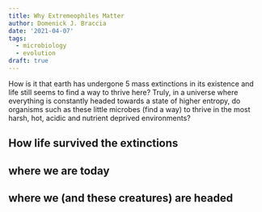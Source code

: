 ```yaml
---
title: Why Extremeophiles Matter
author: Domenick J. Braccia
date: '2021-04-07'
tags:
  - microbiology
  - evolution
draft: true
---
```


How is it that earth has undergone 5 mass extinctions in its existence and life still seems to find a way to thrive here? Truly, in a universe where everything is constantly headed towards a state of higher entropy, do organisms such as these little microbes (find a way) to thrive in the most harsh, hot, acidic and nutrient deprived environments?

## How life survived the extinctions

## where we are today

## where we (and these creatures) are headed

